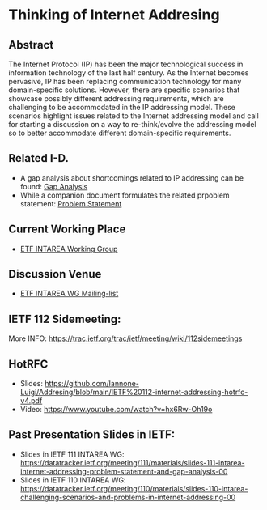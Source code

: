 # Thinking of Internet Addresing

## Abstract
The Internet Protocol (IP) has been the major technological success  in information technology of the last half century.  As the Internet  becomes pervasive, IP has been replacing communication technology for many domain-specific solutions.  However, there are specific scenarios that showcase possibly different addressing requirements, which are challenging to be accommodated in the IP addressing model.  These scenarios highlight issues related to the Internet addressing model and call for starting a discussion on a way to re-think/evolve the addressing model so to better accommodate different domain-specific requirements.

## Related I-D.
- A gap analysis about shortcomings related to IP addressing can be found: [Gap Analysis](https://datatracker.ietf.org/doc/draft-jia-intarea-internet-addressing-gap-analysis/)
- While a companion document formulates the related prpoblem statement: [Problem Statement](https://datatracker.ietf.org/doc/draft-jia-intarea-scenarios-problems-addressing/)

## Current Working Place
- [ETF INTAREA Working Group](https://datatracker.ietf.org/wg/intarea/documents/)

## Discussion Venue
- [ETF INTAREA WG Mailing-list](https://www.ietf.org/mailman/listinfo/int-area)

## IETF 112 Sidemeeting:
More INFO: https://trac.ietf.org/trac/ietf/meeting/wiki/112sidemeetings

## HotRFC
- Slides: https://github.com/Iannone-Luigi/Addresing/blob/main/IETF%20112-internet-addressing-hotrfc-v4.pdf
- Video: https://www.youtube.com/watch?v=hx6Rw-Oh19o

## Past Presentation Slides in IETF:
- Slides in IETF 111 INTAREA WG: https://datatracker.ietf.org/meeting/111/materials/slides-111-intarea-internet-addressing-problem-statement-and-gap-analysis-00
- Slides in IETF 110 INTAREA WG: https://datatracker.ietf.org/meeting/110/materials/slides-110-intarea-challenging-scenarios-and-problems-in-internet-addressing-00
